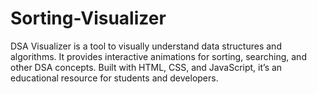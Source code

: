# Sorting-Visualizer
DSA Visualizer is a tool to visually understand data structures and algorithms. It provides interactive animations for sorting, searching, and other DSA concepts. Built with HTML, CSS, and JavaScript, it’s an educational resource for students and developers.
